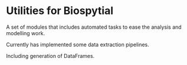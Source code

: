 # Utilities for Biospytial

A set of modules that includes automated tasks to ease the analysis and modelling work.

Currently has implemented some data extraction pipelines.

Including generation of DataFrames. 


